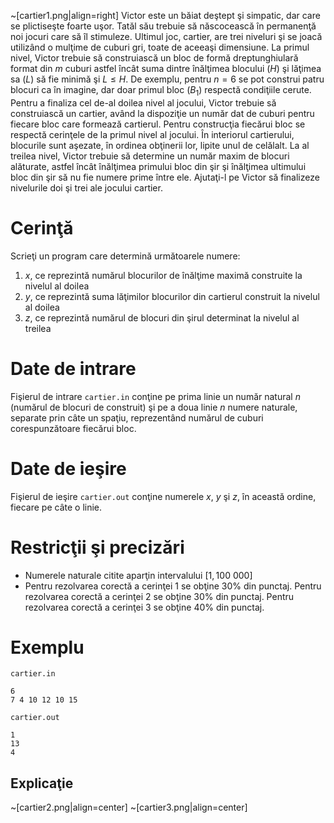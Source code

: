 ~[cartier1.png|align=right]
Victor este un băiat deştept şi simpatic, dar care se plictiseşte foarte uşor. Tatăl său trebuie să născocească în permanenţă noi jocuri care să îl stimuleze. Ultimul joc, cartier, are trei niveluri şi se joacă utilizând o mulţime de cuburi gri, toate de aceeaşi dimensiune.
La primul nivel, Victor trebuie să construiască un bloc de formă dreptunghiulară format din $m$ cuburi astfel încât suma dintre înălţimea blocului $(H)$ şi lăţimea sa $(L)$ să fie minimă şi $L \leq H$. De exemplu, pentru $n = 6$ se pot construi patru blocuri ca în imagine, dar doar primul bloc $(B_1)$ respectă condiţiile cerute.
Pentru a finaliza cel de-al doilea nivel al jocului, Victor trebuie să construiască un cartier, având la dispoziţie un număr dat de cuburi pentru fiecare bloc care formează cartierul. Pentru construcţia fiecărui bloc se respectă cerinţele de la primul nivel al jocului. În interiorul cartierului, blocurile sunt aşezate, în ordinea obţinerii lor, lipite unul de celălalt.
La al treilea nivel, Victor trebuie să determine un număr maxim de blocuri alăturate, astfel încât înălţimea primului bloc din şir şi înălţimea ultimului bloc din şir să nu fie numere prime între ele.
Ajutaţi-l pe Victor să finalizeze nivelurile doi şi trei ale jocului cartier.

# Cerinţă

Scrieţi un program care determină următoarele numere:

1. $x$, ce reprezintă numărul blocurilor de înălţime maximă construite la nivelul al doilea
2. $y$, ce reprezintă suma lăţimilor blocurilor din cartierul construit la nivelul al doilea
3. $z$, ce reprezintă numărul de blocuri din şirul determinat la nivelul al treilea

# Date de intrare

Fişierul de intrare `cartier.in` conţine pe prima linie un număr natural $n$ (numărul de blocuri de construit) şi pe a doua linie $n$ numere naturale, separate prin câte un spaţiu, reprezentând numărul de cuburi corespunzătoare fiecărui bloc.

# Date de ieşire

Fişierul de ieşire `cartier.out` conţine numerele $x$, $y$ şi $z$, în această ordine, fiecare pe câte o linie.

# Restricţii şi precizări

* Numerele naturale citite aparţin intervalului $[1, 100 \ 000]$
* Pentru rezolvarea corectă a cerinţei $1$ se obţine $30\%$ din punctaj. Pentru rezolvarea corectă a cerinţei $2$ se obţine $30\%$ din punctaj. Pentru rezolvarea corectă a cerinţei $3$ se obţine $40\%$ din punctaj.

# Exemplu

`cartier.in`
```
6
7 4 10 12 10 15
```

`cartier.out`
```
1
13
4
```

## Explicaţie

~[cartier2.png|align=center]
~[cartier3.png|align=center]
